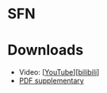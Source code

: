 # SFN

# Downloads

- Video: [[YouTube](https://www.youtube.com/watch?v=L5AhgDvevKA)][[bilibili](https://www.bilibili.com/video/BV1Zf4y1w7ea?spm_id_from=333.999.0.0)]
- [PDF supplementary](https://xieliang555.github.io/post/text/icra_supplementary.pdf)